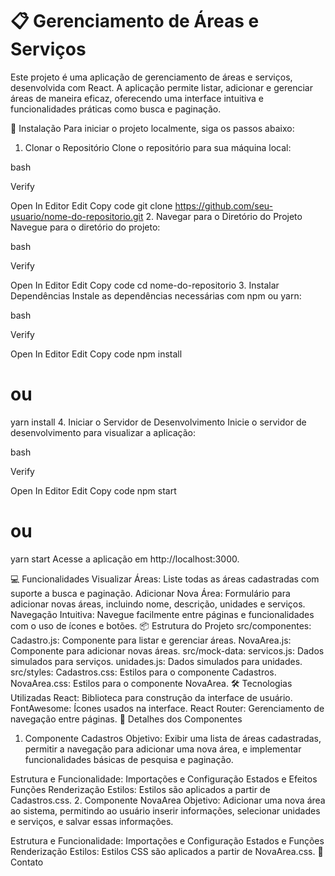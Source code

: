 📋 Gerenciamento de Áreas e Serviços
================================================

Este projeto é uma aplicação de gerenciamento de áreas e serviços, desenvolvida com React. A aplicação permite listar, adicionar e gerenciar áreas de maneira eficaz, oferecendo uma interface intuitiva e funcionalidades práticas como busca e paginação.

🚀 Instalação
Para iniciar o projeto localmente, siga os passos abaixo:

1. Clonar o Repositório
Clone o repositório para sua máquina local:

bash

Verify

Open In Editor
Edit
Copy code
git clone https://github.com/seu-usuario/nome-do-repositorio.git
2. Navegar para o Diretório do Projeto
Navegue para o diretório do projeto:

bash

Verify

Open In Editor
Edit
Copy code
cd nome-do-repositorio
3. Instalar Dependências
Instale as dependências necessárias com npm ou yarn:

bash

Verify

Open In Editor
Edit
Copy code
npm install
# ou
yarn install
4. Iniciar o Servidor de Desenvolvimento
Inicie o servidor de desenvolvimento para visualizar a aplicação:

bash

Verify

Open In Editor
Edit
Copy code
npm start
# ou
yarn start
Acesse a aplicação em http://localhost:3000.

💻 Funcionalidades
Visualizar Áreas: Liste todas as áreas cadastradas com suporte a busca e paginação.
Adicionar Nova Área: Formulário para adicionar novas áreas, incluindo nome, descrição, unidades e serviços.
Navegação Intuitiva: Navegue facilmente entre páginas e funcionalidades com o uso de ícones e botões.
📦 Estrutura do Projeto
src/componentes:
Cadastro.js: Componente para listar e gerenciar áreas.
NovaArea.js: Componente para adicionar novas áreas.
src/mock-data:
servicos.js: Dados simulados para serviços.
unidades.js: Dados simulados para unidades.
src/styles:
Cadastros.css: Estilos para o componente Cadastros.
NovaArea.css: Estilos para o componente NovaArea.
🛠 Tecnologias Utilizadas
React: Biblioteca para construção da interface de usuário.
FontAwesome: Ícones usados na interface.
React Router: Gerenciamento de navegação entre páginas.
📝 Detalhes dos Componentes
1. Componente Cadastros
Objetivo: Exibir uma lista de áreas cadastradas, permitir a navegação para adicionar uma nova área, e implementar funcionalidades básicas de pesquisa e paginação.

Estrutura e Funcionalidade:
Importações e Configuração
Estados e Efeitos
Funções
Renderização
Estilos: Estilos são aplicados a partir de Cadastros.css.
2. Componente NovaArea
Objetivo: Adicionar uma nova área ao sistema, permitindo ao usuário inserir informações, selecionar unidades e serviços, e salvar essas informações.

Estrutura e Funcionalidade:
Importações e Configuração
Estados e Funções
Renderização
Estilos: Estilos CSS são aplicados a partir de NovaArea.css.
📧 Contato

